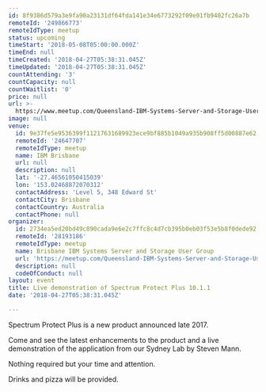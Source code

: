 ```yaml
---
id: 8f9386d579a3e9fa90a23131df64fda141e34e6773292f09e01fb9402fc26a7b
remoteId: '249866773'
remoteIdType: meetup
status: upcoming
timeStart: '2018-05-08T05:00:00.000Z'
timeEnd: null
timeCreated: '2018-04-27T05:38:31.045Z'
timeUpdated: '2018-04-27T05:38:31.045Z'
countAttending: '3'
countCapacity: null
countWaitlist: '0'
price: null
url: >-
  https://www.meetup.com/Queensland-IBM-Systems-Server-and-Storage-User-Group/events/249866773/
image: null
venue:
  id: 9e37fe5e9536399f11217631689923ece9bf885b1049a935b908ff5d00887e62
  remoteId: '24647707'
  remoteIdType: meetup
  name: IBM Brisbane
  url: null
  description: null
  lat: '-27.46561050415039'
  lon: '153.02468872070312'
  contactAddress: 'Level 5, 348 Edward St'
  contactCity: Brisbane
  contactCountry: Australia
  contactPhone: null
organizer:
  id: 2734ea5ed20bd49c890cada9e6e2c7ffc8c4d7cb395b0eb03f53e5b8f0dede92
  remoteId: '28193186'
  remoteIdType: meetup
  name: Brisbane IBM Systems Server and Storage User Group
  url: 'https://meetup.com/Queensland-IBM-Systems-Server-and-Storage-User-Group'
  description: null
  codeOfConduct: null
layout: event
title: Live demonstration of Spectrum Protect Plus 10.1.1
date: '2018-04-27T05:38:31.045Z'

---
```

<p>Spectrum Protect Plus is a new product announced late 2017.</p> <p>Come and see the latest enhancements to the product and a live demonstration of the application from our Sydney Lab by Steven Mann.</p> <p>Nothing required but your time and attention.</p> <p>Drinks and pizza will be provided.</p>

